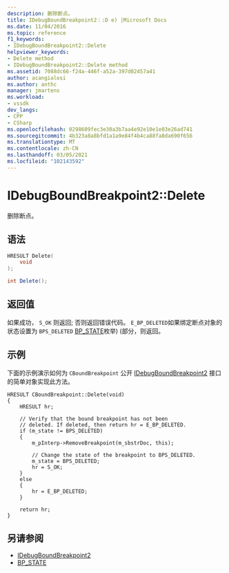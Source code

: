 ```yaml
---
description: 删除断点。
title: IDebugBoundBreakpoint2：:D e) |Microsoft Docs
ms.date: 11/04/2016
ms.topic: reference
f1_keywords:
- IDebugBoundBreakpoint2::Delete
helpviewer_keywords:
- Delete method
- IDebugBoundBreakpoint2::Delete method
ms.assetid: 7088dc66-f24a-446f-a52a-397d02457a41
author: acangialosi
ms.author: anthc
manager: jmartens
ms.workload:
- vssdk
dev_langs:
- CPP
- CSharp
ms.openlocfilehash: 0298609fec3e30a3b7aa4e92e10e1e03e26ad741
ms.sourcegitcommit: 4b323a8a8bfd1a1a9e84f4b4ca88fa8da690f656
ms.translationtype: MT
ms.contentlocale: zh-CN
ms.lasthandoff: 03/05/2021
ms.locfileid: "102143592"
---
```

# <a name="idebugboundbreakpoint2delete"></a>IDebugBoundBreakpoint2::Delete
删除断点。

## <a name="syntax"></a>语法

```cpp
HRESULT Delete( 
    void 
);
```

```csharp
int Delete();
```

## <a name="return-value"></a>返回值
如果成功， `S_OK` 则返回; 否则返回错误代码。 `E_BP_DELETED`如果绑定断点对象的状态设置为 `BPS_DELETED` [BP_STATE](../../../extensibility/debugger/reference/bp-state.md)枚举)  (部分，则返回。

## <a name="example"></a>示例
下面的示例演示如何为 `CBoundBreakpoint` 公开 [IDebugBoundBreakpoint2](../../../extensibility/debugger/reference/idebugboundbreakpoint2.md) 接口的简单对象实现此方法。

```
HRESULT CBoundBreakpoint::Delete(void)
{
    HRESULT hr;

    // Verify that the bound breakpoint has not been
    // deleted. If deleted, then return hr = E_BP_DELETED.
    if (m_state != BPS_DELETED)
    {
        m_pInterp->RemoveBreakpoint(m_sbstrDoc, this);

        // Change the state of the breakpoint to BPS_DELETED.
        m_state = BPS_DELETED;
        hr = S_OK;
    }
    else
    {
        hr = E_BP_DELETED;
    }

    return hr;
}
```

## <a name="see-also"></a>另请参阅
- [IDebugBoundBreakpoint2](../../../extensibility/debugger/reference/idebugboundbreakpoint2.md)
- [BP_STATE](../../../extensibility/debugger/reference/bp-state.md)
